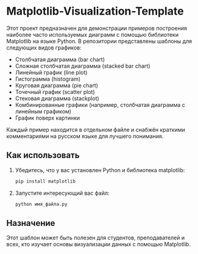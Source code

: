 # Matplotlib-Visualization-Template

Этот проект предназначен для демонстрации примеров построения наиболее часто используемых диаграмм с помощью библиотеки Matplotlib на языке Python. В репозитории представлены шаблоны для следующих видов графиков:

- Столбчатая диаграмма (bar chart)
- Сложная столбчатая диаграмма (stacked bar chart)
- Линейный график (line plot)
- Гистограмма (histogram)
- Круговая диаграмма (pie chart)
- Точечный график (scatter plot)
- Стековая диаграмма (stackplot)
- Комбинированные графики (например, столбчатая диаграмма с линейным графиком)
- График поверх картинки

Каждый пример находится в отдельном файле и снабжён краткими комментариями на русском языке для лучшего понимания.

## Как использовать

1. Убедитесь, что у вас установлен Python и библиотека matplotlib:
   ```bash
   pip install matplotlib
   ```
2. Запустите интересующий вас файл:
   ```bash
   python имя_файла.py
   ```

## Назначение

Этот шаблон может быть полезен для студентов, преподавателей и всех, кто изучает основы визуализации данных с помощью Matplotlib.
